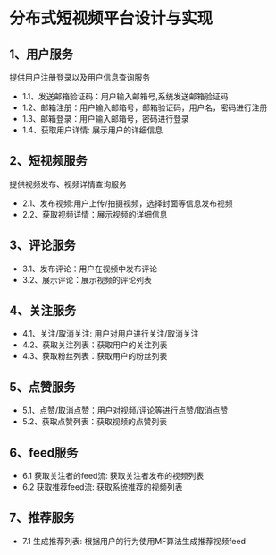 # 分布式短视频平台设计与实现

## 1、用户服务
提供用户注册登录以及用户信息查询服务

+ 1.1、发送邮箱验证码：用户输入邮箱号,系统发送邮箱验证码
+ 1.2、邮箱注册：用户输入邮箱号，邮箱验证码，用户名，密码进行注册
+ 1.3、邮箱登录：用户输入邮箱号，密码进行登录
+ 1.4、获取用户详情: 展示用户的详细信息

## 2、短视频服务
提供视频发布、视频详情查询服务
+ 2.1、发布视频:用户上传/拍摄视频，选择封面等信息发布视频
+ 2.2、获取视频详情：展示视频的详细信息

## 3、评论服务
+ 3.1、发布评论：用户在视频中发布评论
+ 3.2、展示评论：展示视频的评论列表
## 4、关注服务
+ 4.1、关注/取消关注: 用户对用户进行关注/取消关注
+ 4.2、获取关注列表：获取用户的关注列表
+ 4.3、获取粉丝列表：获取用户的粉丝列表
## 5、点赞服务
+ 5.1、点赞/取消点赞：用户对视频/评论等进行点赞/取消点赞
+ 5.2、获取点赞列表：获取视频的点赞列表
## 6、feed服务
+ 6.1 获取关注者的feed流: 获取关注者发布的视频列表
+ 6.2 获取推荐feed流: 获取系统推荐的视频列表
## 7、推荐服务
+ 7.1 生成推荐列表: 根据用户的行为使用MF算法生成推荐视频feed